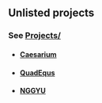 ## Unlisted projects
### See [Projects/](https://github.com/arschedev/arschedev/tree/main/Projects)
- #### [Caesarium](/arschedev/Projects/Ruby/Caesarium/)
- #### [QuadEqus](/arschedev/Projects/C++/QuadEqus/)
- #### [NGGYU](/arschedev/Projects/C++/NGGYU-the-Rickroll/)
